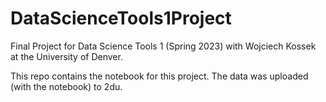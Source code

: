 # DataScienceTools1Project
Final Project for Data Science Tools 1 (Spring 2023) with Wojciech Kossek at the University of Denver.

This repo contains the notebook for this project. The data was uploaded (with the notebook) to 2du. 
